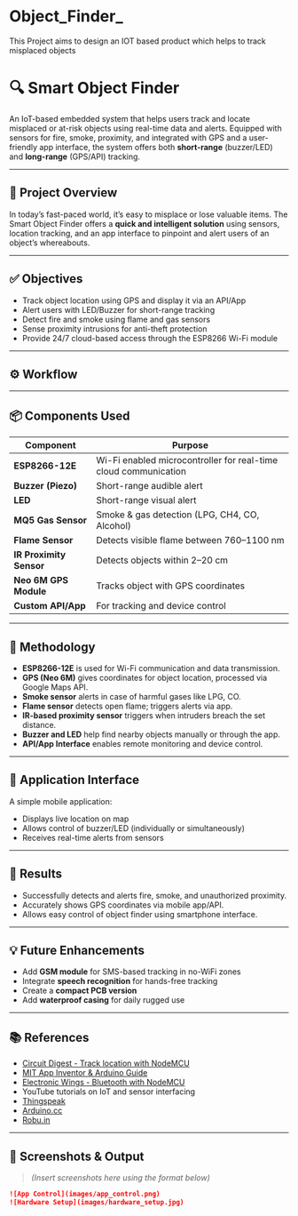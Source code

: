 # Object_Finder_
This Project aims to design an IOT based product which helps to track misplaced objects

# 🔍 Smart Object Finder

An IoT-based embedded system that helps users track and locate misplaced or at-risk objects using real-time data and alerts. Equipped with sensors for fire, smoke, proximity, and integrated with GPS and a user-friendly app interface, the system offers both **short-range** (buzzer/LED) and **long-range** (GPS/API) tracking.

---

## 🚀 Project Overview

In today’s fast-paced world, it’s easy to misplace or lose valuable items. The Smart Object Finder offers a **quick and intelligent solution** using sensors, location tracking, and an app interface to pinpoint and alert users of an object’s whereabouts.

---

## ✅ Objectives

- Track object location using GPS and display it via an API/App
- Alert users with LED/Buzzer for short-range tracking
- Detect fire and smoke using flame and gas sensors
- Sense proximity intrusions for anti-theft protection
- Provide 24/7 cloud-based access through the ESP8266 Wi-Fi module

---

## ⚙️ Workflow


---

## 📦 Components Used

| Component            | Purpose |
|----------------------|---------|
| **ESP8266-12E**      | Wi-Fi enabled microcontroller for real-time cloud communication |
| **Buzzer (Piezo)**   | Short-range audible alert |
| **LED**              | Short-range visual alert |
| **MQ5 Gas Sensor**   | Smoke & gas detection (LPG, CH4, CO, Alcohol) |
| **Flame Sensor**     | Detects visible flame between 760–1100 nm |
| **IR Proximity Sensor** | Detects objects within 2–20 cm |
| **Neo 6M GPS Module**| Tracks object with GPS coordinates |
| **Custom API/App**   | For tracking and device control |

---

## 🔧 Methodology

- **ESP8266-12E** is used for Wi-Fi communication and data transmission.  
- **GPS (Neo 6M)** gives coordinates for object location, processed via Google Maps API.  
- **Smoke sensor** alerts in case of harmful gases like LPG, CO.  
- **Flame sensor** detects open flame; triggers alerts via app.  
- **IR-based proximity sensor** triggers when intruders breach the set distance.  
- **Buzzer and LED** help find nearby objects manually or through the app.  
- **API/App Interface** enables remote monitoring and device control.  

---

## 📲 Application Interface

A simple mobile application:
- Displays live location on map  
- Allows control of buzzer/LED (individually or simultaneously)  
- Receives real-time alerts from sensors  

---

## 📍 Results

- Successfully detects and alerts fire, smoke, and unauthorized proximity.  
- Accurately shows GPS coordinates via mobile app/API.  
- Allows easy control of object finder using smartphone interface.  

---

## 💡 Future Enhancements

- Add **GSM module** for SMS-based tracking in no-WiFi zones  
- Integrate **speech recognition** for hands-free tracking  
- Create a **compact PCB version**  
- Add **waterproof casing** for daily rugged use  

---

## 📚 References

- [Circuit Digest - Track location with NodeMCU](https://circuitdigest.com/microcontroller-projects/how-to-track-location-with-nodemcu-using-google-map-api)  
- [MIT App Inventor & Arduino Guide](https://community.element14.com/members-area/personalblogs/b/blog/posts/mit-app-inventor-and-arduino-part-2---send-data-from-arduino-to-android-and-display)  
- [Electronic Wings - Bluetooth with NodeMCU](https://www.electronicwings.com/nodemcu/hc-05-bluetooth-module-interfacing-with-nodemcu)  
- YouTube tutorials on IoT and sensor interfacing  
- [Thingspeak](https://thingspeak.com)  
- [Arduino.cc](https://www.arduino.cc)  
- [Robu.in](https://www.robu.in)  

---

## 📸 Screenshots & Output

> *(Insert screenshots here using the format below)*

```markdown
![App Control](images/app_control.png)
![Hardware Setup](images/hardware_setup.jpg)
